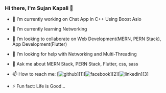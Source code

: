 ### Hi there, I'm Sujan Kapali 👋


- 🔭 I’m currently working on Chat App in C++ Using Boost Asio
- 🌱 I’m currently learning Networking
- 👯 I’m looking to collaborate on Web Development(MERN, PERN Stack), App Development(Flutter)
- 🤔 I’m looking for help with Networking and Multi-Threading
- 💬 Ask me about MERN Stack, PERN Stack, Flutter, css, sass
- 📫 How to reach me: [![github](https://cloud.githubusercontent.com/assets/17016297/18839843/0e06a67a-83d2-11e6-993a-b35a182500e0.png)][1][![facebook](https://cloud.githubusercontent.com/assets/17016297/18839836/0a06deb4-83d2-11e6-8078-1d0974af0f63.png)][2][![linkedin](https://cloud.githubusercontent.com/assets/17016297/18839848/0fc7e74e-83d2-11e6-8c6a-277fc9d6e067.png)][3]

- ⚡ Fun fact: Life is Good...
